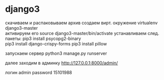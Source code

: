 # django3

скачиваем и распаковываем архив
создаем вирт. окружение virtualenv django3-master      
активируем его source django3-master/bin/activate
устанавливаем след. пакеты:
pip3 install psycopg2-binary    
pip3 install django-crispy-forms
pip3 install pillow             

запускаем сервер
python3 manage.py runserver

далее заходим в админку
http://127.0.0.1:8000/admin/

логин
admin
password
15101988
